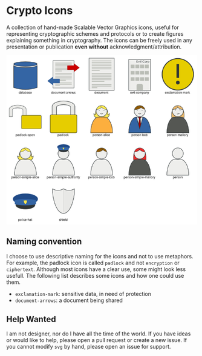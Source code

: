 Crypto Icons
============
A collection of hand-made Scalable Vector Graphics icons, useful for
representing cryptographic schemes and protocols or to create figures
explaining something in cryptography.
The icons can be freely used in any presentation or publication **even
without** acknowledgment/attribution.

![Motage of the icon set.](montage.png "Overview of all icons.")

Naming convention
-----------------
I choose to use descriptive naming for the icons and not to use
metaphors.
For example, the padlock icon is called `padlock` and not `encryption`
or `ciphertext`.
Although most icons have a clear use, some might look less usefull.
The following list describes some icons and how one could use them.

* `exclamation-mark`: sensitive data, in need of protection
* `document-arrows`: a document being shared

Help Wanted
-----------
I am not designer, nor do I have all the time of the world.
If you have ideas or would like to help, please open a pull request or
create a new issue.
If you cannot modify `svg` by hand, please open an issue for support.
